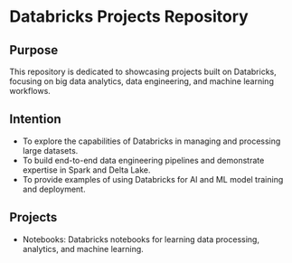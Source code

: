 # Databricks Projects Repository

## Purpose

This repository is dedicated to showcasing projects built on Databricks, focusing on big data analytics, data engineering, and machine learning workflows.

## Intention

- To explore the capabilities of Databricks in managing and processing large datasets.
- To build end-to-end data engineering pipelines and demonstrate expertise in Spark and Delta Lake.
- To provide examples of using Databricks for AI and ML model training and deployment.

## Projects

- Notebooks: Databricks notebooks for learning data processing, analytics, and machine learning.
